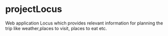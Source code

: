 # projectLocus
Web application Locus which provides relevant information for planning the trip like weather,places to visit, places to eat etc.
